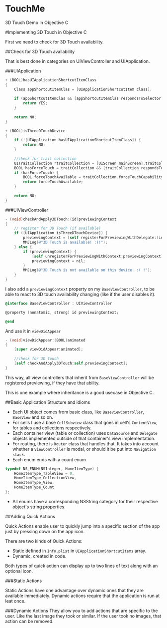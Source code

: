 # TouchMe
3D Touch Demo in Objective C

#Implementing 3D Touch in Objective C

First we need to check for 3D Touch availability.

##Check for 3D Touch availability

That is best done in categories on UIViewController and UIApplication.

###UIApplication

```objective-c
+ (BOOL)hasUIApplicationShortcutItemClass
{
    Class appShortcutItemClas = [UIApplicationShortcutItem class];
    
    if (appShortcutItemClas && [appShortcutItemClas respondsToSelector:@selector(new)]) {
        return YES;
    }
    
    return NO;
}

+ (BOOL)isThreeDTouchDevice
{
    if (![UIApplication hasUIApplicationShortcutItemClass]) {
        return NO;
    }
    
    //check for trait collection
    UITraitCollection *traitCollection = [UIScreen mainScreen].traitCollection;
    BOOL hasForceTouch = traitCollection && [traitCollection respondsToSelector:@selector(forceTouchCapability)];
    if (hasForceTouch) {
        BOOL forceTouchAvailable = traitCollection.forceTouchCapability == UIForceTouchCapabilityAvailable;
        return forceTouchAvailable;
    }
    
    return NO;
}
```

###UIViewController

```objective-c
- (void)checkAndApply3DTouch:(id)previewingContext
{
    // register for 3D Touch (if available)
    if ([UIApplication isThreeDTouchDevice]) {
        previewingContext = [self registerForPreviewingWithDelegate:(id)self sourceView:self.view];
        MMJLog(@"3D Touch is available! :)!");
    } else {
        if (previewingContext) {
            [self unregisterForPreviewingWithContext:previewingContext];
            previewingContext = nil;
        }
        MMJLog(@"3D Touch is not available on this device. :( !");
    }
}
```

I also add a `previewingContext` property on my `BaseViewController`, to be able to react to 3D touch availability changing (like if the user disables it).

```objective-c
@interface BaseViewController : UIViewController

@property (nonatomic, strong) id previewingContext;

@end
```

And use it in `viewDidAppear`

```objective-c
- (void)viewDidAppear:(BOOL)animated
{
    [super viewDidAppear:animated];
    
    //check for 3D Touch
    [self checkAndApply3DTouch:self.previewingContext];
}
```

This way, all view controllers that inherit from `BaseViewController` will be registered previewing, if they have that ability.

This is one example where inheritance is a good usecase in Objective C.

##Basic Application Structure and idioms
* Each UI object comes from basic class, like `BaseViewController`, `BaseView` and so on.
* For cells I use a base `CellSubview` class that goes in cell's `ContentView`, for tables and collections respectively.
* Each container view (table or collection) uses `DataSource` and `Delegate` objects implemented outside of that container's view implementation.
* For routing, there is `Router` class that handles that. It takes into account whether a `ViewController` is modal, or should it be put into `Navigation stack`.
* Each enum ends with a count enum


```objective-c
typedef NS_ENUM(NSInteger, HomeItemType) {
    HomeItemType_TableView = 0,
    HomeItemType_CollectionView,
    HomeItemType_View,
    HomeItemType_Count
};
```
* All enums have a corresponding NSString category for their respective object's string properties.

##Adding Quick Actions

Quick Actions enable user  to quickly jump into a specific section of the app just by pressing down on the app icon. 

There are two kinds of Quick Actions:

* Static defined in `Info.plist` in `UIApplicationShortcutItems` array.
* Dynamic, created in code.

Both types of quick action can display up to two lines of text along with an optional icon.

###Static Actions

Static Actions have one advantage over dynamic ones that they are available immediately. 
Dynamic actions require that the application is run at leat once.


###Dynamic Actions
They allow you to add actions that are specific to the user.
Like the last image they took or similar.
If the user took no images, that action can be removed.



